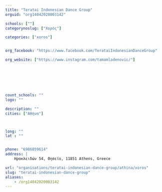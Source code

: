 ```yaml
---
title: "Teratai Indonesian Dance Group"
orguid: "org14042020003142"

schools: [""]
categorynoslug: ["Χορός"]

categories: ["xoros"]


org_facebook: "https://www.facebook.com/TerataiIndonesianDanceGroup"

org_website: ["https://www.instagram.com/tamamladenovic/"]







count_schools: ""
logo: ""

description: ""
cities: ["Αθήνα"]



long: ""
lat : ""


phone: "6986859614"
address: |
    Ηρακλειδών 54, Θησείο, 11851 Athens, Greece

url: "organisations/teratai-indonesian-dance-group/athina/xoros"
slug: "teratai-indonesian-dance-group"
aliases:
    - /org14042020003142
---
```



